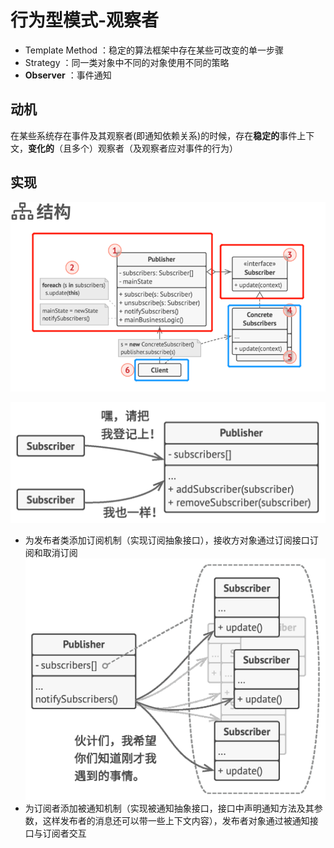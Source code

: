 # 行为型模式-观察者
- Template Method ：稳定的算法框架中存在某些可改变的单一步骤
- Strategy ：同一类对象中不同的对象使用不同的策略
- **Observer** ：事件通知

## 动机
在某些系统存在事件及其观察者(即通知依赖关系)的时候，存在**稳定的**事件上下文，**变化的**（且多个）观察者（及观察者应对事件的行为）

## 实现
![UML](pics/36_Observer_UML.png)

![订阅机制](pics/36_Observer_subscription_mechanism.png)
- 为发布者类添加订阅机制（实现订阅抽象接口），接收方对象通过订阅接口订阅和取消订阅
![被通知机制](pics/36_Observer_notification_mechanism.png)
- 为订阅者添加被通知机制（实现被通知抽象接口，接口中声明通知方法及其参数，这样发布者的消息还可以带一些上下文内容），发布者对象通过被通知接口与订阅者交互
